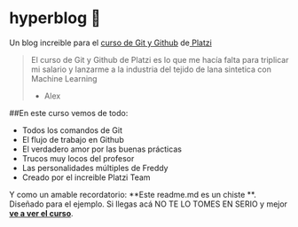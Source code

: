 # hyperblog 💚
Un blog increible para el [curso de Git y Github](https://platzi.com/clases/git-github/ "curso de Git y Github") de[ Platzi](https://platzi.com/ " Platzi")
>El curso de Git y Github de Platzi es lo que me hacía falta para triplicar mi 
salario y lanzarme a la industria del tejido de lana sintetica con Machine Learning
> - Alex

##En este curso vemos de todo:
* Todos los comandos de Git 
* El flujo de trabajo en Github
* El verdadero amor por las buenas prácticas
* Trucos muy locos del profesor
* Las personalidades múltiples de Freddy
* Creado por el increible Platzi Team

Y como un amable recordatorio: **Este readme.md es un chiste **.  Diseñado para el ejemplo. Si llegas acá NO TE LO TOMES EN SERIO y mejor [**ve a ver el curso**](https://platzi.com/clases/git-github/ "ve a ver el curso").
